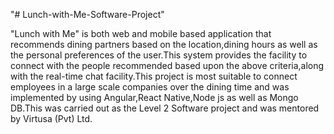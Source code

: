 "# Lunch-with-Me-Software-Project" 

"Lunch with Me" is both web and mobile based application that recommends dining partners based on the location,dining hours as well as the personal preferences of the user.This system provides the facility to connect with the people recommended based upon the above criteria,along with the real-time chat facility.This project is most suitable to connect employees in a large scale companies over the dining time and was implemented by using Angular,React Native,Node js as well as Mongo DB.This was carried out as the Level 2 Software project and was mentored by Virtusa (Pvt) Ltd.
